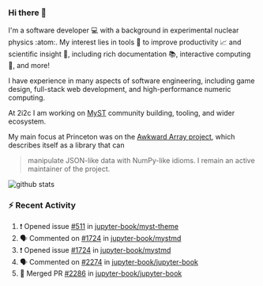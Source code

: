 ### Hi there 👋 

I'm a software developer 💻 with a background in experimental nuclear physics :atom:. My interest lies in tools :wrench: to improve productivity :chart_with_upwards_trend: and scientific insight :telescope:, including rich documentation 📚, interactive computing 🧮, and more! 

I have experience in many aspects of software engineering, including game design, full-stack web development, and high-performance numeric computing. 

At 2i2c I am working on [MyST](https://github.com/jupyter-book/mystmd) community building, tooling, and wider ecosystem. 

My main focus at Princeton was on the [Awkward Array project](awkward-array.org/), which describes itself as a library that can 
> manipulate JSON-like data with NumPy-like idioms. I remain an active maintainer of the project. 

![github stats](https://github-readme-stats.vercel.app/api?username=agoose77&show_icons=true&hide_rank=true&hide_title=true&bg_color=30,e76445,904e95&text_color=efe3ec&icon_color=efe3ec)
<!--
**agoose77/agoose77** is a ✨ _special_ ✨ repository because its `README.md` (this file) appears on your GitHub profile.

Here are some ideas to get you started:

- 🔭 I’m currently working on ...
- 🌱 I’m currently learning ...
- 👯 I’m looking to collaborate on ...
- 🤔 I’m looking for help with ...
- 💬 Ask me about ...
- 📫 How to reach me: ...
- 😄 Pronouns: ...
- ⚡ Fun fact: ...
-->

### :zap: Recent Activity

<!--START_SECTION:activity-->
1. ❗ Opened issue [#511](https://github.com/jupyter-book/myst-theme/issues/511) in [jupyter-book/myst-theme](https://github.com/jupyter-book/myst-theme)
2. 🗣 Commented on [#1724](https://github.com/jupyter-book/mystmd/issues/1724#issuecomment-2573393393) in [jupyter-book/mystmd](https://github.com/jupyter-book/mystmd)
3. ❗ Opened issue [#1724](https://github.com/jupyter-book/mystmd/issues/1724) in [jupyter-book/mystmd](https://github.com/jupyter-book/mystmd)
4. 🗣 Commented on [#2274](https://github.com/jupyter-book/jupyter-book/issues/2274#issuecomment-2573126633) in [jupyter-book/jupyter-book](https://github.com/jupyter-book/jupyter-book)
5. 🎉 Merged PR [#2286](https://github.com/jupyter-book/jupyter-book/pull/2286) in [jupyter-book/jupyter-book](https://github.com/jupyter-book/jupyter-book)
<!--END_SECTION:activity-->
